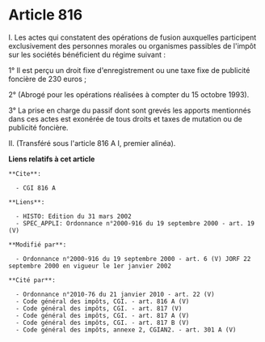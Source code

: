 # Article 816

I. Les actes qui constatent des opérations de fusion auxquelles participent exclusivement des personnes morales ou organismes
passibles de l'impôt sur les sociétés bénéficient du régime suivant :

1° Il est perçu un droit fixe d'enregistrement ou une taxe fixe de publicité foncière de 230 euros ;

2° (Abrogé pour les opérations réalisées à compter du 15 octobre 1993).

3° La prise en charge du passif dont sont grevés les apports mentionnés dans ces actes est exonérée de tous droits et taxes
de mutation ou de publicité foncière.

II. (Transféré sous l'article 816 A I, premier alinéa).

**Liens relatifs à cet article**

	**Cite**:

	  - CGI 816 A

	**Liens**:

	  - HISTO: Edition du 31 mars 2002
	  - SPEC_APPLI: Ordonnance n°2000-916 du 19 septembre 2000 - art. 19 (V)

	**Modifié par**:

	  - Ordonnance n°2000-916 du 19 septembre 2000 - art. 6 (V) JORF 22 septembre 2000 en vigueur le 1er janvier 2002

	**Cité par**:

	  - Ordonnance n°2010-76 du 21 janvier 2010 - art. 22 (V)
	  - Code général des impôts, CGI. - art. 816 A (V)
	  - Code général des impôts, CGI. - art. 817 (V)
	  - Code général des impôts, CGI. - art. 817 A (V)
	  - Code général des impôts, CGI. - art. 817 B (V)
	  - Code général des impôts, annexe 2, CGIAN2. - art. 301 A (V)
